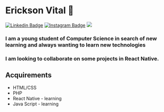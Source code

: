 # Erickson Vital 👋

[![Linkedin Badge](https://img.shields.io/badge/-LinkedIn-blue?style=flat-square&logo=Linkedin&logoColor=white&link=https://www.linkedin.com/in/erickson-vital-167a1b187/)](https://www.linkedin.com/in/erickson-vital-167a1b187/)  [![Instagram Badge](https://img.shields.io/badge/instagram-%23E4405F.svg?&style=flat-square&logo=instagram&logoColor=white)](https://www.instagram.com/erickson.vital/) ![](https://komarev.com/ghpvc/?username=Erickson-Vital&color=green)

### I am a young student of Computer Science in search of new learning and always wanting to learn new technologies
### I am looking to collaborate on some projects in React Native.

## Acquirements
- HTML/CSS
- PHP
- React Native - learning
- Java Script - learning
